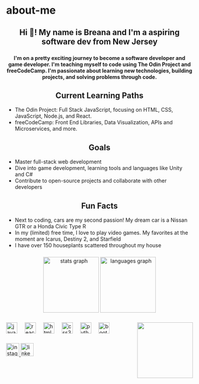 # about-me
<h2 align="center">Hi 👋! My name is Breana and I'm a aspiring software dev from New Jersey</h2>

###

<h4 align="center">I'm on a pretty exciting journey to become a software developer and game developer. I'm teaching myself to code using The Odin Project and freeCodeCamp. I'm passionate about learning new technologies, building projects, and solving problems through code.</h4>

###
<h2 align="center">Current Learning Paths</h2>

<ul>
<li>The Odin Project: Full Stack JavaScript, focusing on HTML, CSS, JavaScript, Node.js, and React.</li>
<li>freeCodeCamp: Front End Libraries, Data Visualization, APIs and Microservices, and more.</li>
</ul>

###

<h2 align="center">Goals</h2>

<ul>
<li>Master full-stack web development</li>
<li>Dive into game development, learning tools and languages like Unity and C#</li>
<li>Contribute to open-source projects and collaborate with other developers</li>
</ul>

<h2 align="center">Fun Facts</h2>

<ul>
  <li>Next to coding, cars are my second passion! My dream car is a Nissan GTR or a Honda Civic Type R</li>
  <li>In my (limited) free time, I love to play video games. My favorites at the moment are Icarus, Destiny 2, and Starfield</li>
  <li>I have over 150 houseplants scattered throughout my house</li>
</ul>


###

<div align="center">
  <img src="https://github-readme-stats.vercel.app/api?username=breebreezy23&hide_title=false&hide_rank=false&show_icons=true&include_all_commits=true&count_private=true&disable_animations=false&theme=dracula&locale=en&hide_border=false" height="150" alt="stats graph"  />
  <img src="https://github-readme-stats.vercel.app/api/top-langs?username=breebreezy23&locale=en&hide_title=false&layout=compact&card_width=320&langs_count=5&theme=dracula&hide_border=false" height="150" alt="languages graph"  />
</div>

###

<img align="right" height="150" src="https://media4.giphy.com/media/v1.Y2lkPTc5MGI3NjExNGFjczhvMjlhZ2Fhdmp3Mnl2c3gwZ2pldzB4MGRmMG9kZG5kZDRyNiZlcD12MV9pbnRlcm5hbF9naWZfYnlfaWQmY3Q9Zw/R6gvnAxj2ISzJdbA63/giphy.webp"  />

###

<div align="left">
  <img src="https://cdn.jsdelivr.net/gh/devicons/devicon/icons/javascript/javascript-original.svg" height="30" alt="javascript logo"  />
  <img width="12" />
  <img src="https://cdn.jsdelivr.net/gh/devicons/devicon/icons/react/react-original.svg" height="30" alt="react logo"  />
  <img width="12" />
  <img src="https://cdn.jsdelivr.net/gh/devicons/devicon/icons/html5/html5-original.svg" height="30" alt="html5 logo"  />
  <img width="12" />
  <img src="https://cdn.jsdelivr.net/gh/devicons/devicon/icons/css3/css3-original.svg" height="30" alt="css3 logo"  />
  <img width="12" />
  <img src="https://cdn.jsdelivr.net/gh/devicons/devicon/icons/python/python-original.svg" height="30" alt="python logo"  />
  <img width="12" />
  <img src="https://cdn.jsdelivr.net/gh/devicons/devicon/icons/bootstrap/bootstrap-original.svg" height="30" alt="bootstrap logo"  />
</div>

###

<div align="left">
  <a href="instagram.com/breana.jordana" target="_blank">
    <img src="https://img.shields.io/static/v1?message=Instagram&logo=instagram&label=&color=E4405F&logoColor=white&labelColor=&style=for-the-badge" height="35" alt="instagram logo"  />
  </a>
  <a href="https://www.linkedin.com/in/breana-manderson/" target="_blank">
    <img src="https://img.shields.io/static/v1?message=LinkedIn&logo=linkedin&label=&color=0077B5&logoColor=white&labelColor=&style=for-the-badge" height="35" alt="linkedin logo"  />
  </a>
</div>

###
